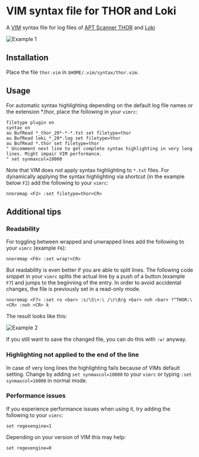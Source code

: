 # VIM syntax file for THOR and Loki

A [VIM](https://www.vim.org/) syntax file for log files of [APT Scanner THOR](https://www.nextron-systems.com/thor/) and [Loki](https://github.com/Neo23x0/Loki)

![Example 1](docs/example_1.png)

## Installation

Place the file `thor.vim` in `$HOME/.vim/syntax/thor.vim`.

## Usage

For automatic syntax highlighting depending on the default log file names or the extension *.thor, place the following in your `vimrc`:
```vim
filetype plugin on
syntax on
au BufRead *_thor_20*-*-*.txt set filetype=thor
au BufRead loki_*_20*.log set filetype=thor
au BufRead *.thor set filetype=thor
" Uncomment next line to get complete syntax highlighting in very long lines. Might impair VIM performance.
" set synmaxcol=10000
```


Note that VIM does not apply syntax highlighting to `*.txt` files.
For dynamically applying the syntax highlighting via shortcut (in the example below `F2`) add the following to your `vimrc`:

```vim
nnoremap <F2> :set filetype=thor<CR>
```

## Additional tips

### Readability

For toggling between wrapped and unwrapped lines add the following to your `vimrc` (example `F6`):

```vim
nnoremap <F6> :set wrap!<CR>
```

But readability is even better if you are able to split lines.
The following code snippet in your `vimrc` splits the actual line by a push of a button (example `F7`) and jumps to the beginning of the entry.
In order to avoid accidental changes, the file is previously set in a read-only mode.

```vim
nnoremap <F7> :set ro <bar> :s/\S\+:\ /\r\0/g <bar> noh <bar> ?^THOR:\ <CR> :noh <CR> k
```

The result looks like this:

![Example 2](docs/example_2.png)

If you still want to save the changed file, you can do this with `:w!` anyway.

### Highlighting not applied to the end of the line

In case of very long lines the highlighting fails because of VIMs default setting.
Change by adding `set synmaxcol=10000` to your `vimrc` or typing `:set synmaxcol=10000` in normal mode.

### Performance issues

If you experience performance issues when using it, try adding the following to your `vimrc`:

```vim
set regexengine=1
```

Depending on your version of VIM this may help:

```vim
set regexengine=0
```
